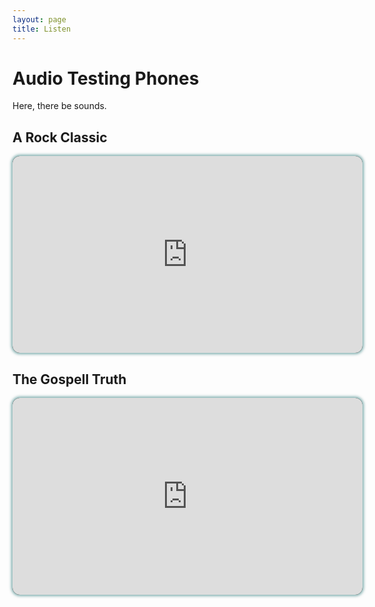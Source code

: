 ```yaml
---
layout: page
title: Listen
---
```


# Audio Testing Phones

Here, there be sounds.

## A Rock Classic
<div style="border-radius:12px;box-shadow:0px 0px 4px 2px rgba(0, 96, 96, 0.5);background:black;overflow:hidden;height:315px;width:560px;">
<iframe width="560" height="315" src="https://www.youtube-nocookie.com/embed/fJ9rUzIMcZQ" frameborder="0" allow="autoplay; encrypted-media" allowfullscreen></iframe>
</div>

 

## The Gospell Truth
<div style="border-radius:12px;box-shadow:0px 0px 4px 2px rgba(0, 96, 96, 0.5);background:black;overflow:hidden;height:315px;width:560px;">
<iframe width="560" height="315" src="https://www.youtube-nocookie.com/embed/1KzyqWMYILQ" frameborder="0" allow="autoplay; encrypted-media" allowfullscreen></iframe>
</div>
